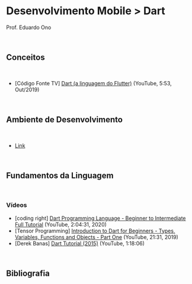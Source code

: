 # Desenvolvimento Mobile > Dart

Prof. Eduardo Ono

<br>

## Conceitos
<br>

* [Código Fonte TV] [Dart (a linguagem do Flutter)](https://www.youtube.com/watch?v=i7IzlVImHEc) (YouTube, 5:53, Out/2019)

<br>

## Ambiente de Desenvolvimento
<br>

* [Link](ambiente-de-desenvolvimento.md)

<br>

## Fundamentos da Linguagem
<br>

### Vídeos

* [coding right] [Dart Programming Language - Beginner to Intermediate Full Tutorial](https://www.youtube.com/watch?v=afXXvBOWq14) (YouTube, 2:04:31, 2020)
* [Tensor Programming] [Introduction to Dart for Beginners - Types, Variables, Functions and Objects - Part One](https://www.youtube.com/watch?v=8F2uemqLwvE) (YouTube, 21:31, 2019)
* [Derek Banas] [Dart Tutorial (2015)](https://www.youtube.com/watch?v=OLjyCy-7U2U) (YouTube, 1:18:06)

<br>

## Bibliografia

